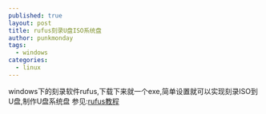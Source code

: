```yaml
---
published: true
layout: post
title: rufus刻录U盘ISO系统盘
author: punkmonday
tags:
  - windows
categories:
  - linux
---
```

windows下的刻录软件rufus,下载下来就一个exe,简单设置就可以实现刻录ISO到U盘,制作U盘系统盘
参见:[rufus教程](http://wxhp.org/rufus.html "rufus教程")
